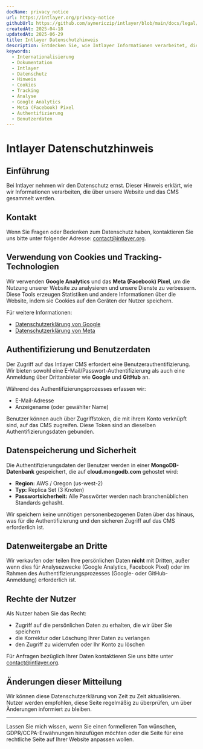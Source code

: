 ```yaml
---
docName: privacy_notice
url: https://intlayer.org/privacy-notice
githubUrl: https://github.com/aymericzip/intlayer/blob/main/docs/legal/de/privacy_notice.md
createdAt: 2025-04-18
updatedAt: 2025-06-29
title: Intlayer Datenschutzhinweis
description: Entdecken Sie, wie Intlayer Informationen verarbeitet, die über unsere Website und das CMS gesammelt werden. Folgen Sie der Dokumentation, um die verschiedenen Formate und Anwendungsfälle zu verstehen.
keywords:
  - Internationalisierung
  - Dokumentation
  - Intlayer
  - Datenschutz
  - Hinweis
  - Cookies
  - Tracking
  - Analyse
  - Google Analytics
  - Meta (Facebook) Pixel
  - Authentifizierung
  - Benutzerdaten
---
```


# Intlayer Datenschutzhinweis

## Einführung

Bei Intlayer nehmen wir den Datenschutz ernst. Dieser Hinweis erklärt, wie wir Informationen verarbeiten, die über unsere Website und das CMS gesammelt werden.

## Kontakt

Wenn Sie Fragen oder Bedenken zum Datenschutz haben, kontaktieren Sie uns bitte unter folgender Adresse: [contact@intlayer.org](mailto:contact@intlayer.org).

## Verwendung von Cookies und Tracking-Technologien

Wir verwenden **Google Analytics** und das **Meta (Facebook) Pixel**, um die Nutzung unserer Website zu analysieren und unsere Dienste zu verbessern. Diese Tools erzeugen Statistiken und andere Informationen über die Website, indem sie Cookies auf den Geräten der Nutzer speichern.

Für weitere Informationen:

- [Datenschutzerklärung von Google](https://policies.google.com/privacy)
- [Datenschutzerklärung von Meta](https://www.facebook.com/privacy/policy)

## Authentifizierung und Benutzerdaten

Der Zugriff auf das Intlayer CMS erfordert eine Benutzerauthentifizierung. Wir bieten sowohl eine E-Mail/Passwort-Authentifizierung als auch eine Anmeldung über Drittanbieter wie **Google** und **GitHub** an.

Während des Authentifizierungsprozesses erfassen wir:

- E-Mail-Adresse
- Anzeigename (oder gewählter Name)

Benutzer können auch über Zugriffstoken, die mit ihrem Konto verknüpft sind, auf das CMS zugreifen. Diese Token sind an dieselben Authentifizierungsdaten gebunden.

## Datenspeicherung und Sicherheit

Die Authentifizierungsdaten der Benutzer werden in einer **MongoDB-Datenbank** gespeichert, die auf **cloud.mongodb.com** gehostet wird:

- **Region:** AWS / Oregon (us-west-2)
- **Typ:** Replica Set (3 Knoten)
- **Passwortsicherheit:** Alle Passwörter werden nach branchenüblichen Standards gehasht.

Wir speichern keine unnötigen personenbezogenen Daten über das hinaus, was für die Authentifizierung und den sicheren Zugriff auf das CMS erforderlich ist.

## Datenweitergabe an Dritte

Wir verkaufen oder teilen Ihre persönlichen Daten **nicht** mit Dritten, außer wenn dies für Analysezwecke (Google Analytics, Facebook Pixel) oder im Rahmen des Authentifizierungsprozesses (Google- oder GitHub-Anmeldung) erforderlich ist.

## Rechte der Nutzer

Als Nutzer haben Sie das Recht:

- Zugriff auf die persönlichen Daten zu erhalten, die wir über Sie speichern
- die Korrektur oder Löschung Ihrer Daten zu verlangen
- den Zugriff zu widerrufen oder Ihr Konto zu löschen

Für Anfragen bezüglich Ihrer Daten kontaktieren Sie uns bitte unter [contact@intlayer.org](mailto:contact@intlayer.org).

## Änderungen dieser Mitteilung

Wir können diese Datenschutzerklärung von Zeit zu Zeit aktualisieren. Nutzer werden empfohlen, diese Seite regelmäßig zu überprüfen, um über Änderungen informiert zu bleiben.

---

Lassen Sie mich wissen, wenn Sie einen formelleren Ton wünschen, GDPR/CCPA-Erwähnungen hinzufügen möchten oder die Seite für eine rechtliche Seite auf Ihrer Website anpassen wollen.
